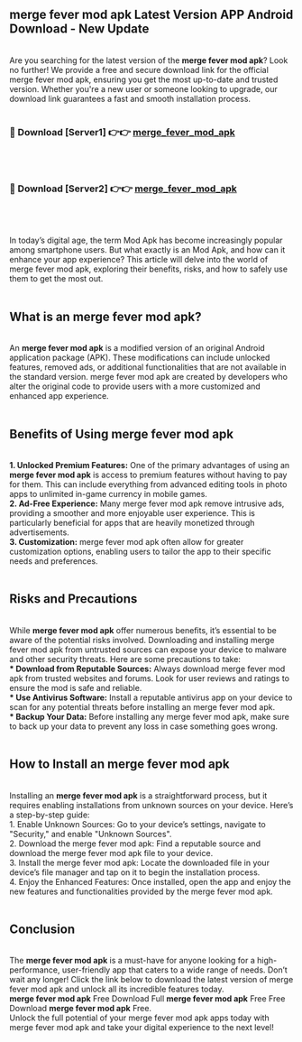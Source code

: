 ## merge fever mod apk Latest Version APP Android Download - New Update
<br>
Are you searching for the latest version of the <strong>merge fever mod apk</strong>? Look no further! We provide a free and secure download link for the official merge fever mod apk, ensuring you get the most up-to-date and trusted version. Whether you're a new user or someone looking to upgrade, our download link guarantees a fast and smooth installation process.
<br>
<br>
<h3>🔴 Download [Server1] 👉👉 <a href="https://modyolo.store/merge+fever+mod+apk">merge_fever_mod_apk</a></h3><br>
<br>
<h3>🔴 Download [Server2] 👉👉 <a href="https://modyolo.store/merge+fever+mod+apk">merge_fever_mod_apk</a></h3><br>
<br>
<br>
In today’s digital age, the term Mod Apk has become increasingly popular among smartphone users. But what exactly is an Mod Apk, and how can it enhance your app experience? This article will delve into the world of merge fever mod apk, exploring their benefits, risks, and how to safely use them to get the most out.
<br>
<br>
<h2>What is an merge fever mod apk?</h2>
<br>
An <strong>merge fever mod apk</strong> is a modified version of an original Android application package (APK). These modifications can include unlocked features, removed ads, or additional functionalities that are not available in the standard version. merge fever mod apk are created by developers who alter the original code to provide users with a more customized and enhanced app experience.
<br>
<br>
<h2>Benefits of Using merge fever mod apk</h2>
<br>
<strong> 1. Unlocked Premium Features:</strong> One of the primary advantages of using an <strong>merge fever mod apk</strong> is access to premium features without having to pay for them. This can include everything from advanced editing tools in photo apps to unlimited in-game currency in mobile games.
<br>
<strong> 2. Ad-Free Experience:</strong> Many merge fever mod apk remove intrusive ads, providing a smoother and more enjoyable user experience. This is particularly beneficial for apps that are heavily monetized through advertisements.
<br>
<strong> 3. Customization:</strong> merge fever mod apk often allow for greater customization options, enabling users to tailor the app to their specific needs and preferences.
<br>
<br>
<h2>Risks and Precautions</h2>
<br>
While <strong>merge fever mod apk</strong> offer numerous benefits, it’s essential to be aware of the potential risks involved. Downloading and installing merge fever mod apk from untrusted sources can expose your device to malware and other security threats. Here are some precautions to take:
<br>
<strong> * Download from Reputable Sources:</strong> Always download merge fever mod apk from trusted websites and forums. Look for user reviews and ratings to ensure the mod is safe and reliable.
<br>
<strong> * Use Antivirus Software:</strong> Install a reputable antivirus app on your device to scan for any potential threats before installing an merge fever mod apk.
<br>
<strong> * Backup Your Data:</strong> Before installing any merge fever mod apk, make sure to back up your data to prevent any loss in case something goes wrong.
<br>
<br>
<h2>How to Install an merge fever mod apk</h2>
<br>
Installing an <strong>merge fever mod apk</strong> is a straightforward process, but it requires enabling installations from unknown sources on your device. Here’s a step-by-step guide:
<br>
 1. Enable Unknown Sources: Go to your device’s settings, navigate to "Security," and enable "Unknown Sources".
<br>
 2. Download the merge fever mod apk: Find a reputable source and download the merge fever mod apk file to your device.
<br>
 3. Install the merge fever mod apk: Locate the downloaded file in your device’s file manager and tap on it to begin the installation process.
<br>
 4. Enjoy the Enhanced Features: Once installed, open the app and enjoy the new features and functionalities provided by the merge fever mod apk.
<br>
<br>
<h2><strong>Conclusion</strong></h2>
<br>
The <strong>merge fever mod apk</strong> is a must-have for anyone looking for a high-performance, user-friendly app that caters to a wide range of needs. Don’t wait any longer! Click the link below to download the latest version of merge fever mod apk and unlock all its incredible features today.
<br>
<strong>merge fever mod apk</strong> Free Download Full <strong>merge fever mod apk</strong> Free Free Download <strong>merge fever mod apk</strong> Free.
<br>
Unlock the full potential of your merge fever mod apk apps today with merge fever mod apk and take your digital experience to the next level!